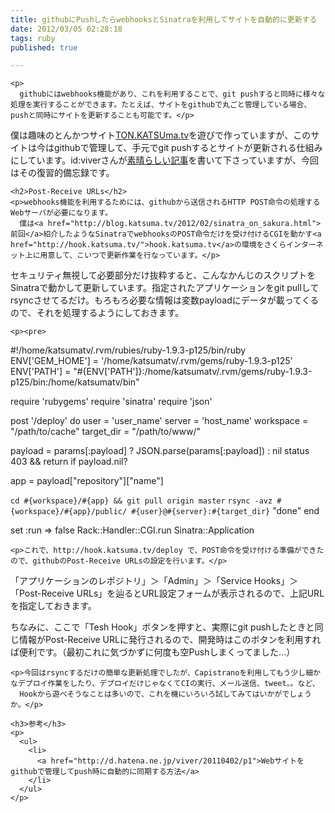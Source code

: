 ```yaml
---
title: githubにPushしたらwebhooksとSinatraを利用してサイトを自動的に更新する
date: 2012/03/05 02:28:18
tags: ruby
published: true

---
```


    <p>
      githubにはwebhooks機能があり、これを利用することで、git pushすると同時に様々な処理を実行することができます。たとえば、サイトをgithubで丸ごと管理している場合、pushと同時にサイトを更新することも可能です。</p>

<p>僕は趣味のとんかつサイト<a href="http://ton.katsuma.tv/">TON.KATSUma.tv</a>を遊びで作っていますが、このサイトは今はgithubで管理して、手元でgit pushするとサイトが更新される仕組みにしています。id:viverさんが<a href="http://d.hatena.ne.jp/viver/20110402/p1">素晴らしい記事</a>を書いて下さっていますが、今回はその復習的備忘録です。
    </p>

    <h2>Post-Receive URLs</h2>
    <p>webhooks機能を利用するためには、githubから送信されるHTTP POST命令の処理するWebサーバが必要になります。
      僕は<a href="http://blog.katsuma.tv/2012/02/sinatra_on_sakura.html">前回</a>紹介したようなSinatraでwebhooksのPOST命令だけを受け付けるCGIを動かす<a href="http://hook.katsuma.tv/">hook.katsuma.tv</a>の環境をさくらインターネット上に用意して、こいつで更新作業を行なっています。</p>

<p>セキュリティ無視して必要部分だけ抜粋すると、こんなかんじのスクリプトをSinatraで動かして更新しています。指定されたアプリケーションをgit pullしてrsyncさせてるだけ。もろもろ必要な情報は変数payloadにデータが載ってくるので、それを処理するようにしておきます。</p>

    <p><pre>
#!/home/katsumatv/.rvm/rubies/ruby-1.9.3-p125/bin/ruby
ENV['GEM_HOME'] = '/home/katsumatv/.rvm/gems/ruby-1.9.3-p125'
ENV['PATH'] = "#{ENV['PATH']}:/home/katsumatv/.rvm/gems/ruby-1.9.3-p125/bin:/home/katsumatv/bin"

require 'rubygems'
require 'sinatra'
require 'json'

post '/deploy' do
  user = 'user_name'
  server = 'host_name'
  workspace = "/path/to/cache"
  target_dir = "/path/to/www/"

  payload = params[:payload] ? JSON.parse(params[:payload]) : nil
  status 403 && return if payload.nil?

  app = payload["repository"]["name"]

  `cd #{workspace}/#{app} && git pull origin master`
  `rsync -avz #{workspace}/#{app}/public/ #{user}@#{server}:#{target_dir}`
  "done"
end

set :run => false
Rack::Handler::CGI.run Sinatra::Application
      </pre></p>

    <p>これで、http://hook.katsuma.tv/deploy で、POST命令を受け付ける準備ができたので、githubのPost-Receive URLsの設定を行います。</p>

<p>
      「アプリケーションのレポジトリ」＞「Admin」＞「Service Hooks」＞「Post-Receive URLs」を辿るとURL設定フォームが表示されるので、上記URLを指定しておきます。</p>
<p>      ちなみに、ここで「Tesh Hook」ボタンを押すと、実際にgit pushしたときと同じ情報がPost-Receive URLに発行されるので、開発時はこのボタンを利用すれば便利です。（最初これに気づかずに何度も空Pushしまくってました...）</p>

    <p>今回はrsyncするだけの簡単な更新処理でしたが、Capistranoを利用してもう少し細かなデプロイ作業をしたり、デプロイだけじゃなくてCIの実行、メール送信、tweet。。など、
      Hookから遊べそうなことは多いので、これを機にいろいろ試してみてはいかがでしょうか。</p>

    <h3>参考</h3>
    <p>
      <ul>
        <li>
          <a href="http://d.hatena.ne.jp/viver/20110402/p1">Webサイトをgithubで管理してpush時に自動的に同期する方法</a>
        </li>
      </ul>
    </p>


